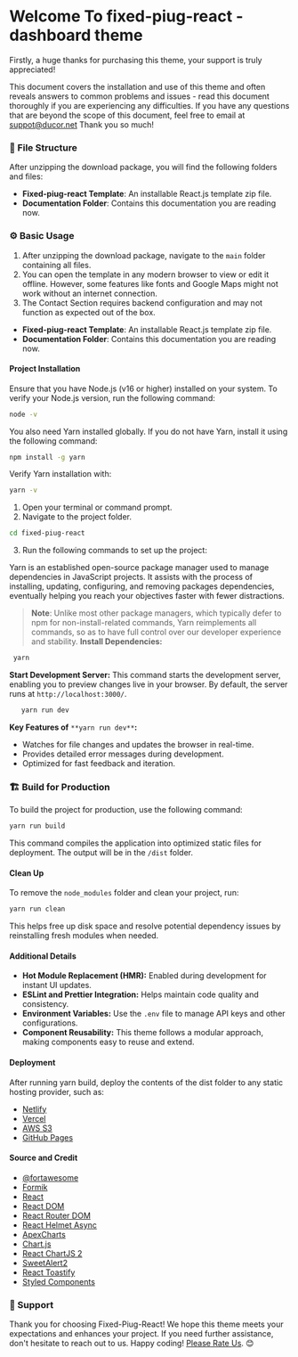 
#  Welcome To fixed-piug-react - dashboard theme 

Firstly, a huge thanks for purchasing this theme, your support is truly appreciated!

This document covers the installation and use of this theme and often reveals answers to common problems and issues - read this document thoroughly if you are experiencing any difficulties. If you have any questions that are beyond the scope of this document, feel free to email at [suppot@ducor.net](mailto:__EMAIL__) Thank you so much!

### 📂 File Structure
After unzipping the download package, you will find the following folders and files:
*   **Fixed-piug-react Template**: An installable React.js template zip file.
*   **Documentation Folder**: Contains this documentation you are reading now.

### ⚙️ Basic Usage

1. After unzipping the download package, navigate to the `main` folder containing all files. 
2.  You can open the template in any modern browser to view or edit it offline. However, some features like fonts and Google Maps might not work without an internet connection. 
3.  The Contact Section requires backend configuration and may not function as expected out of the box.
- **Fixed-piug-react Template**: An installable React.js template zip file.
- **Documentation Folder**: Contains this documentation you are reading now.



#### Project Installation 
Ensure that you have Node.js (v16 or higher) installed on your system. To verify your Node.js version, run the following command:
```bash
node -v
```
You also need Yarn installed globally. If you do not have Yarn, install it using the following command:
```bash
npm install -g yarn
```
Verify Yarn installation with:
```bash
yarn -v
```
1.  Open your terminal or command prompt.
2.  Navigate to the project folder.
   ```bash
   cd fixed-piug-react
   ``` 
3.  Run the following commands to set up the project:

  Yarn is an established open-source package manager used to manage dependencies in JavaScript projects. It assists with the process of 
  installing, updating, configuring, and removing packages dependencies, eventually helping you reach your objectives faster with fewer 
  distractions.

 > **Note**: Unlike most other package managers, which typically defer to npm for non-install-related commands, Yarn reimplements all 
 commands, so as to have full control over our developer experience and stability. 
 **Install Dependencies:**
 ```bash
  yarn
 ```
 **Start Development Server:** This command starts the development server, enabling you to preview changes live in your browser. By 
     default, the server runs at `http://localhost:3000/`.
 ```bash
    yarn run dev
  ```
**Key Features of** `**yarn run dev**`**:**
    
 *   Watches for file changes and updates the browser in real-time.      
 *   Provides detailed error messages during development.
 *   Optimized for fast feedback and iteration.

### 🏗️ Build for Production  

To build the project for production, use the following command:
```bash
yarn run build
```
This command compiles the application into optimized static files for deployment. The output will be in the `/dist` folder.

####  Clean Up  

To remove the `node_modules` folder and clean your project, run:  
```bash
yarn run clean
```
This helps free up disk space and resolve potential dependency issues by reinstalling fresh modules when needed.

 ####  Additional Details
 *   **Hot Module Replacement (HMR):** Enabled during development for instant UI updates.
*   **ESLint and Prettier Integration:** Helps maintain code quality and consistency. 
*   **Environment Variables:** Use the `.env` file to manage API keys and other configurations.  
*   **Component Reusability:** This theme follows a modular approach, making components easy to reuse and extend.

 #### Deployment
After running yarn build, deploy the contents of the dist folder to any static hosting provider, such as:
*   [Netlify](https://www.netlify.com/)
*   [Vercel](https://vercel.com/)
*   [AWS S3](https://aws.amazon.com/s3/)
*   [GitHub Pages](https://pages.github.com/)



#### Source and Credit

- [@fortawesome](https://fontawesome.com/)
- [Formik](https://formik.org/)
- [React](https://reactjs.org/)
- [React DOM](https://reactjs.org/)
- [React Router DOM](https://reactrouter.com/)
- [React Helmet Async](https://github.com/staylor/react-helmet-async)
- [ApexCharts](https://apexcharts.com/)
- [Chart.js](https://www.chartjs.org/)
- [React ChartJS 2](https://react-chartjs-2.js.org/)
- [SweetAlert2](https://sweetalert2.github.io/)
- [React Toastify](https://fkhadra.github.io/react-toastify/)
- [Styled Components](https://styled-components.com/)

### 📧 Support  
  
Thank you for choosing Fixed-Piug-React! We hope this theme meets your expectations and enhances your project. If you need further assistance, don't hesitate to reach out to us. Happy coding! [Please Rate Us](https://themeforest.net/user/ducor). 😊 
